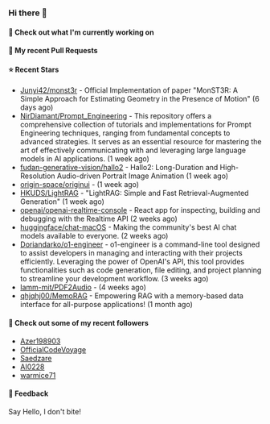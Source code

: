 ### Hi there 👋

#### 👷 Check out what I'm currently working on

#### 🔨 My recent Pull Requests


#### ⭐ Recent Stars

- [Junyi42/monst3r](https://github.com/Junyi42/monst3r) - Official Implementation of paper &#34;MonST3R: A Simple Approach for Estimating Geometry in the Presence of Motion&#34; (6 days ago)
- [NirDiamant/Prompt_Engineering](https://github.com/NirDiamant/Prompt_Engineering) - This repository offers a comprehensive collection of tutorials and implementations for Prompt Engineering techniques, ranging from fundamental concepts to advanced strategies. It serves as an essential resource for mastering the art of effectively communicating with and leveraging large language models in AI applications. (1 week ago)
- [fudan-generative-vision/hallo2](https://github.com/fudan-generative-vision/hallo2) - Hallo2: Long-Duration and High-Resolution Audio-driven Portrait Image Animation (1 week ago)
- [origin-space/originui](https://github.com/origin-space/originui) -  (1 week ago)
- [HKUDS/LightRAG](https://github.com/HKUDS/LightRAG) - &#34;LightRAG: Simple and Fast Retrieval-Augmented Generation&#34; (1 week ago)
- [openai/openai-realtime-console](https://github.com/openai/openai-realtime-console) - React app for inspecting, building and debugging with the Realtime API (2 weeks ago)
- [huggingface/chat-macOS](https://github.com/huggingface/chat-macOS) - Making the community&#39;s best AI chat models available to everyone. (2 weeks ago)
- [Doriandarko/o1-engineer](https://github.com/Doriandarko/o1-engineer) - o1-engineer is a command-line tool designed to assist developers in managing and interacting with their projects efficiently. Leveraging the power of OpenAI&#39;s API, this tool provides functionalities such as code generation, file editing, and project planning to streamline your development workflow. (3 weeks ago)
- [lamm-mit/PDF2Audio](https://github.com/lamm-mit/PDF2Audio) -  (4 weeks ago)
- [qhjqhj00/MemoRAG](https://github.com/qhjqhj00/MemoRAG) - Empowering RAG with a memory-based data interface for all-purpose applications! (1 month ago)

#### 👯 Check out some of my recent followers

- [Azer198903](https://github.com/Azer198903)
- [OfficialCodeVoyage](https://github.com/OfficialCodeVoyage)
- [Saedzare](https://github.com/Saedzare)
- [AI0228](https://github.com/AI0228)
- [warmice71](https://github.com/warmice71)

#### 💬 Feedback

Say Hello, I don't bite!